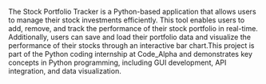 The Stock Portfolio Tracker is a Python-based application that allows users to manage their stock investments efficiently. This tool enables users to add, remove, and track the performance of their stock portfolio in real-time. Additionally, users can save and load their portfolio data and visualize the performance of their stocks through an interactive bar chart.This project is part of the Python coding internship at Code_Alpha and demonstrates key concepts in Python programming, including GUI development, API integration, and data visualization.

